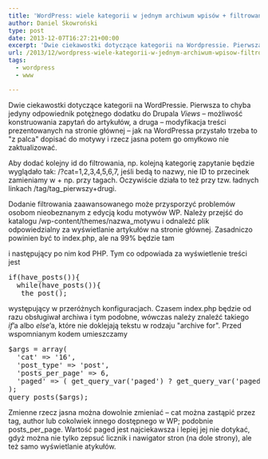 ```yaml
---
title: 'WordPress: wiele kategorii w jednym archiwum wpisów + filtrowanie wpisów na stronie głównej'
author: Daniel Skowroński
type: post
date: 2013-12-07T16:27:21+00:00
excerpt: 'Dwie ciekawostki dotyczące kategorii na Wordpressie. Pierwsza to chyba jedyny odpowiednik potężnego dodatku do Drupala <i>Views</i> - możliwość konstruowania zapytań do artykułów, a druga - modyfikacja treści prezentowanych na stronie głównej - jak na Wordpressa przystało trzeba to &quot;z palca&quot; dopisać do motywy i rzecz jasna potem go omyłkowo nie zaktualizować.'
url: /2013/12/wordpress-wiele-kategorii-w-jednym-archiwum-wpisow-filtrowanie-wpisow-na-stronie-glownej/
tags:
  - wordpress
  - www

---
```

Dwie ciekawostki dotyczące kategorii na WordPressie. Pierwsza to chyba jedyny odpowiednik potężnego dodatku do Drupala _Views_ &#8211; możliwość konstruowania zapytań do artykułów, a druga &#8211; modyfikacja treści prezentowanych na stronie głównej &#8211; jak na WordPressa przystało trzeba to "z palca" dopisać do motywy i rzecz jasna potem go omyłkowo nie zaktualizować.

Aby dodać kolejny id do filtrowania, np. kolejną kategorię zapytanie będzie wyglądało tak: <span class="lang:default EnlighterJSRAW  crayon-inline " >/?cat=1,2,3,4,5,6,7</span>, jeśli bedą to nazwy, nie ID to przecinek zamieniamy w <span class="lang:default EnlighterJSRAW  crayon-inline " >+</span> np. przy tagach. Oczywiście działa to też przy tzw. ładnych linkach <span class="lang:default EnlighterJSRAW  crayon-inline " >/tag/tag_pierwszy+drugi</span>. 

Dodanie filtrowania zaawansowanego może przysporzyć problemów osobom nieobeznanym z edycją kodu motywów WP. Należy przejść do katalogu <span class="lang:default EnlighterJSRAW  crayon-inline " >/wp-content/themes/nazwa_motywu</span> i odnaleźć plik odpowiedzialny za wyświetlanie artykułów na stronie głównej. Zasadniczo powinien być to index.php, ale na 99% będzie tam <span class="lang:default EnlighterJSRAW  crayon-inline " ><div id=&#8221;content&#8221;> <article></span> i następujący po nim kod PHP. Tym co odpowiada za wyświetlenie treści jest 

<pre class="lang:default EnlighterJSRAW " title="kod rozpoczynający parsowanie artykułów " >if(have_posts()){
  while(have_posts()){
   the_post();</pre>

występujący w przeróżnych konfiguracjach. Czasem index.php będzie od razu obsługiwał archiwa i tym podobne, wówczas należy znaleźć takiego _if_&#8217;a albo _else_&#8217;a, które nie doklejają tekstu w rodzaju "archive for". Przed wspomnianym kodem umieszczamy 

<pre class="lang:default EnlighterJSRAW " title="filtrowanie" >$args = array(
  'cat' =&gt; '16',
  'post_type' =&gt; 'post',
  'posts_per_page' =&gt; 6,
  'paged' =&gt; ( get_query_var('paged') ? get_query_var('paged') : 1),
);
query_posts($args);</pre>

Zmienne rzecz jasna można dowolnie zmieniać &#8211; <span class="lang:default EnlighterJSRAW  crayon-inline " >cat</span> można zastąpić przez tag, author lub cokolwiek innego dostępnego w WP; podobnie <span class="lang:default EnlighterJSRAW  crayon-inline " >posts_per_page</span>. Wartość <span class="lang:default EnlighterJSRAW  crayon-inline " >paged</span> jest najciekawsza i lepiej jej nie dotykać, gdyż można nie tylko zepsuć licznik i nawigator stron (na dole strony), ale też samo wyświetlanie atykułów.